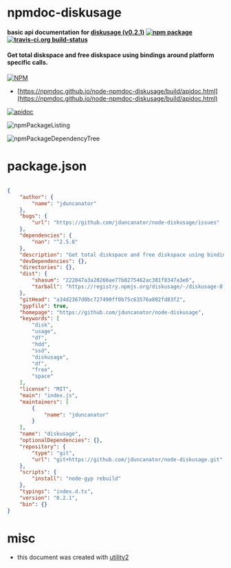# npmdoc-diskusage

#### basic api documentation for  [diskusage (v0.2.1)](https://github.com/jduncanator/node-diskusage)  [![npm package](https://img.shields.io/npm/v/npmdoc-diskusage.svg?style=flat-square)](https://www.npmjs.org/package/npmdoc-diskusage) [![travis-ci.org build-status](https://api.travis-ci.org/npmdoc/node-npmdoc-diskusage.svg)](https://travis-ci.org/npmdoc/node-npmdoc-diskusage)

#### Get total diskspace and free diskspace using bindings around platform specific calls.

[![NPM](https://nodei.co/npm/diskusage.png?downloads=true&downloadRank=true&stars=true)](https://www.npmjs.com/package/diskusage)

- [https://npmdoc.github.io/node-npmdoc-diskusage/build/apidoc.html](https://npmdoc.github.io/node-npmdoc-diskusage/build/apidoc.html)

[![apidoc](https://npmdoc.github.io/node-npmdoc-diskusage/build/screenCapture.buildCi.browser.%252Ftmp%252Fbuild%252Fapidoc.html.png)](https://npmdoc.github.io/node-npmdoc-diskusage/build/apidoc.html)

![npmPackageListing](https://npmdoc.github.io/node-npmdoc-diskusage/build/screenCapture.npmPackageListing.svg)

![npmPackageDependencyTree](https://npmdoc.github.io/node-npmdoc-diskusage/build/screenCapture.npmPackageDependencyTree.svg)



# package.json

```json

{
    "author": {
        "name": "jduncanator"
    },
    "bugs": {
        "url": "https://github.com/jduncanator/node-diskusage/issues"
    },
    "dependencies": {
        "nan": "^2.5.0"
    },
    "description": "Get total diskspace and free diskspace using bindings around platform specific calls.",
    "devDependencies": {},
    "directories": {},
    "dist": {
        "shasum": "222047a3a28266ae77b8275462ac381f8347a3e6",
        "tarball": "https://registry.npmjs.org/diskusage/-/diskusage-0.2.1.tgz"
    },
    "gitHead": "a34d2367d0bc727490ff0b75c63576a802fd83f2",
    "gypfile": true,
    "homepage": "https://github.com/jduncanator/node-diskusage",
    "keywords": [
        "disk",
        "usage",
        "df",
        "hdd",
        "ssd",
        "diskusage",
        "df",
        "free",
        "space"
    ],
    "license": "MIT",
    "main": "index.js",
    "maintainers": [
        {
            "name": "jduncanator"
        }
    ],
    "name": "diskusage",
    "optionalDependencies": {},
    "repository": {
        "type": "git",
        "url": "git+https://github.com/jduncanator/node-diskusage.git"
    },
    "scripts": {
        "install": "node-gyp rebuild"
    },
    "typings": "index.d.ts",
    "version": "0.2.1",
    "bin": {}
}
```



# misc
- this document was created with [utility2](https://github.com/kaizhu256/node-utility2)
